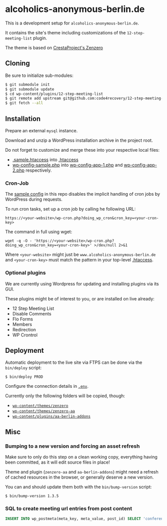 # alcoholics-anonymous-berlin.de

This is a development setup for `alcoholics-anonymous-berlin.de`.

It contains the site's theme including customizations of the `12-step-meeting-list` plugin.

The theme is based on [CrestaProject's Zenzero](./wp-content/themes/zenzero/readme.txt)

## Cloning

Be sure to initialize sub-modules:

```bash
$ git submodule init
$ git submodule update
$ cd wp-content/plugins/12-step-meeting-list
$ git remote add upstream git@github.com:code4recovery/12-step-meeting-list.git
$ git fetch --all
 ```

## Installation

Prepare an external `mysql` instance.

Download and unzip a WordPress installation archive in the project root.

Do not forget to customize and merge these into your respective local files:

* [.sample.htaccess](./.sample.htaccess) into [.htaccess](./.htaccess)
* [wp-config-sample.php](./wp-config-sample.php) into [wp-config-app-1.php](./wp-config-app-1.php) and [wp-config-app-2.php](./wp-config-app-2.php) respectively.

### Cron-Job

The [sample config](./wp-config-sample.php) in this repo disables the implicit handling of cron jobs by WordPress during requests.

To run cron tasks, set up a cron job by calling he following URL:

```
https://<your-website>/wp-cron.php?doing_wp_cron&cron_key=<your-cron-key>
```

The command in full using wget:

```
wget -q -O - 'https://<your-website>/wp-cron.php?doing_wp_cron&cron_key=<your-cron-key>' >/dev/null 2>&1
```

Where `<your-website>` might just be `www.alcoholics-anonymous-berlin.de` and `<your-cron-key>` must match the pattern in your top-level [.htaccess](./.htaccess).

### Optional plugins

We are currently using Wordpress for updating and installing plugins via its GUI.

These plugins might be of interest to you, or are installed on live already:

* 12 Step Meeting List
* Disable Comments
* Flo Forms
* Members
* Redirection
* WP Crontrol

## Deployment

Automatic deployment to the live site via FTPS can be done via the `bin/deploy` script:

```shell script
$ bin/deploy PROD
```

Configure the connection details in [`.env`](./.env).

Currently only the following folders will be copied, though:

* [`wp-content/themes/zenzero`](wp-content/themes/zenzero)
* [`wp-content/themes/zenzero-aa`](wp-content/themes/zenzero-aa)
* [`wp-content/plugins/aa-berlin-addons`](wp-content/plugins/aa-berlin-addons)

## Misc

### Bumping to a new version and forcing an asset refresh

Make sure to only do this step on a clean working copy, everything having been committed, as it will edit source files in place!

Theme and plugin (`zenzero-aa` and `aa-berlin-addons`) might need a refresh of cached resources in the browser, or generally deserve a new version.

You can and should update them both with the `bin/bump-version` script:

```shell script
$ bin/bump-version 1.3.5
```

### SQL to create meeting url entries from post content

```sql
INSERT INTO wp_postmeta(meta_key, meta_value, post_id) SELECT 'conference_url', REGEXP_SUBSTR(p.post_content, 'https:\\S+zoom\\S+') AS url, p.ID FROM wp_posts p WHERE p.post_type = 'tsml_meeting' AND p.post_content REGEXP 'https:\\S+zoom\\S+';
```
